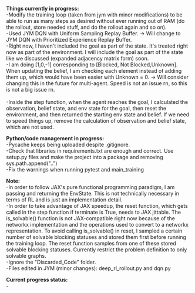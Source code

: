 **Things currently in progress:**
<br>-Modify the training loop (taken from jym with minor modifications) to be able to run as many steps as desired without ever running out of RAM (do the rollout, store needed stuff, and do the rollout again and so on).
<br>-Used JYM DQN with Uniform Sampling Replay Buffer. -> Will change to JYM DQN with Prioritized Experience Replay Buffer.
<br>-Right now, I haven't included the goal as part of the state. It's treated right now as part of the environment. I will include the goal as part of the state like we discussed (expanded adjacency matrix form) soon.
<br>-I am doing [1,0,-1] corresponding to [Blocked, Not Blocked,Unknown]. When updating the belief, I am checking each element instead of adding them up, which would have been easier with Unknown = 0. -> Will consider changing this in the future for multi-agent. Speed is not an issue rn, so this is not a big issue rn.  
<br>-Inside the step function, when the agent reaches the goal, I calculated the observation, belief state, and env state for the goal, then reset the environment, and then returned the starting env state and belief. If we need to speed things up, remove the calculation of observation and belief state, which are not used. 

**Python/code management in progress:**
<br>-Pycache keeps being uploaded despite .gitignore. 
<br>-Check that libraries in requirements.txt are enough and correct. Use setup.py files and make the project into a package and removing sys.path.append("..") 
<br>-Fix the warnings when running pytest and main_training

**Note:**
<br>-In order to follow JAX's pure functional programming paradigm, I am passing and returning the EnvState. This is not technically necessary in terms of RL and is just an implementation detail. 
<br>-In order to take advantage of JAX speedup, the reset function, which gets called in the step function if terminate is True, needs to JAX jittable. The is_solvable() function is not JAX-compatible right now because of the networkx implementation and the operations used to convert to a networkx representation. To avoid calling is_solvable() in reset, I sampled a certain number of solvable blocking statuses and stored them first before running the training loop. The reset function samples from one of these stored solvable blocking statuses. Currently restrict the problem definition to only solvable graphs. 
<br>-Ignore the "Discarded_Code" folder. 
<br>-Files edited in JYM (minor changes): deep_rl_rollout.py and dqn.py 

**Current progress status:**
<br>-




